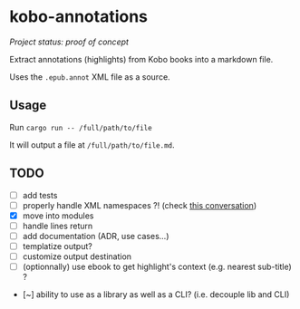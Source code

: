# kobo-annotations

_Project status: proof of concept_

Extract annotations (highlights) from Kobo books into a markdown file.

Uses the `.epub.annot` XML file as a source.

## Usage

Run `cargo run -- /full/path/to/file`

It will output a file at `/full/path/to/file.md`.

## TODO

- [ ] add tests
- [ ] properly handle XML namespaces ?! (check [this conversation](https://stackoverflow.com/questions/50963890/xml-format-in-kobo-sqlite-database-for-bookmarks))
- [x] move into modules
- [ ] handle lines return
- [ ] add documentation (ADR, use cases...)
- [ ] templatize output?
- [ ] customize output destination
- [ ] (optionnally) use ebook to get highlight's context (e.g. nearest sub-title) ?
- [~] ability to use as a library as well as a CLI? (i.e. decouple lib and CLI)
